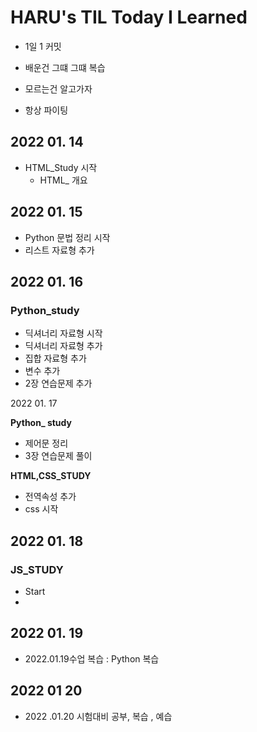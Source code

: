# HARU's TIL Today I Learned



- 1일 1 커밋 

- 배운건 그떄 그떄 복습

- 모르는건 알고가자 

- 항상 파이팅

## 2022 01. 14 

- HTML_Study  시작 
  - HTML_ 개요 

## 2022 01. 15
  - Python 문법 정리 시작
  - 리스트 자료형  추가



## 2022 01. 16

### Python_study

- 딕셔너리 자료형 시작
- 딕셔너리 자료형 추가
- 집합 자료형 추가
- 변수 추가
- 2장 연습문제 추가

2022 01. 17

**Python_ study**

- 제어문 정리
- 3장 연습문제 풀이

**HTML,CSS_STUDY**

- 전역속성 추가
- css 시작

## 2022 01. 18

### JS_STUDY

- Start
- 

## 2022 01. 19

- 2022.01.19수업 복습 : Python 복습

## 2022 01 20

-  2022 .01.20  시험대비 공부, 복습 , 예습

